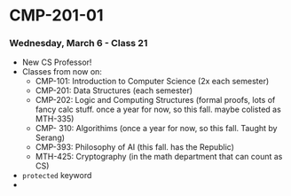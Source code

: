 # CMP-201-01
### Wednesday, March 6 - Class 21

- New CS Professor!
- Classes from now on:
    - CMP-101: Introduction to Computer Science (2x each semester)
    - CMP-201: Data Structures (each semester)
    - CMP-202: Logic and Computing Structures (formal proofs, lots of fancy calc stuff. once a year for now, so this fall. maybe colisted as MTH-335)
    - CMP- 310: Algorithims (once a year for now, so this fall. Taught by Serang)
    - CMP-393: Philosophy of AI (this fall. has the Republic)
    - MTH-425: Cryptography (in the math department that can count as CS)
- `protected` keyword
- 